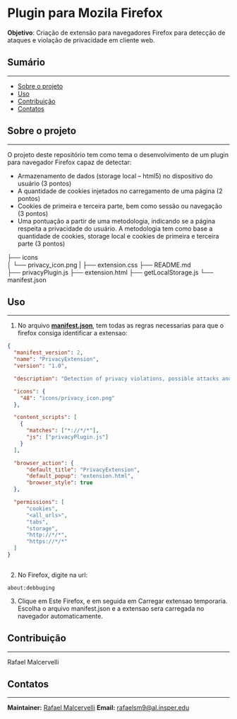 # Plugin para Mozila Firefox
  **Objetivo**: Criação de extensão para navegadores Firefox para detecção de ataques e
violação de privacidade em cliente web.

## Sumário

---

- [Sobre o projeto](#sobre-o-projeto)
- [Uso](#uso)
- [Contribuição](#contribuição)
- [Contatos](#contatos)

## Sobre o projeto

---

O projeto deste repositório tem como tema o desenvolvimento de um plugin para navegador Firefox capaz de detectar:
- Armazenamento de dados (storage local – html5) no dispositivo do
usuário (3 pontos)
- A quantidade de cookies injetados no carregamento de uma página (2 pontos)
- Cookies de primeira e terceira parte, bem como sessão ou
navegação (3 pontos)
- Uma pontuação a partir de uma metodologia, indicando se a página respeita a
privacidade do usuário. A metodologia tem como base a quantidade de cookies,
storage local e cookies de primeira e terceira parte (3 pontos)

├── icons\
│   └── privacy_icon.png
|
├── extension.css
├── README.md\
├── privacyPlugin.js
├── extension.html
├── getLocalStorage.js
└── manifest.json

## Uso

---

1. No arquivo **[manifest.json](https://github.com/MalcerOne/pluginTecHack/blob/main/manifest.json)**, tem todas as regras necessarias para que o firefox consiga identificar a extensao:
```json
{
  "manifest_version": 2,
  "name": "PrivacyExtension",
  "version": "1.0",

  "description": "Detection of privacy violations, possible attacks and other security issues in a web client.",

  "icons": {
    "48": "icons/privacy_icon.png"
  },

  "content_scripts": [
    {
      "matches": ["*://*/*"],
      "js": ["privacyPlugin.js"]
    }
  ],

  "browser_action": {
      "default_title": "PrivacyExtension",
      "default_popup": "extension.html",
      "browser_style": true
  },

  "permissions": [
      "cookies",
      "<all_urls>",
      "tabs",
      "storage",
      "http://*/*",
      "https://*/*"
  ]  
}
   
```
2. No Firefox, digite na url:
```terminal
about:debbuging
```
3. Clique em Este Firefox, e em seguida em Carregar extensao temporaria. Escolha o arquivo manifest.json e a extensao sera carregada no navegador automaticamente.

## Contribuição

---

Rafael Malcervelli

## Contatos

---

**Maintainer:** [Rafael Malcervelli](https://github.com/MalcerOne)
**Email:** rafaelsm9@al.insper.edu
